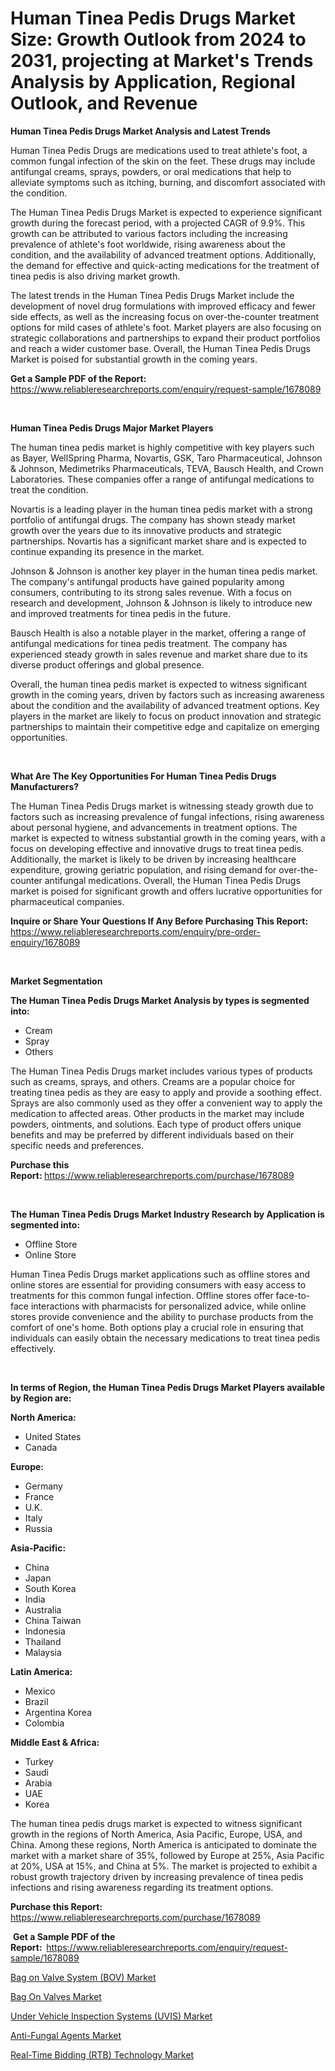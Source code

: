 <p><h1>Human Tinea Pedis Drugs Market Size: Growth Outlook from 2024 to 2031, projecting at Market's Trends Analysis by Application, Regional Outlook, and Revenue</h1></p><p><strong>Human Tinea Pedis Drugs Market Analysis and Latest Trends</strong></p>
<p><p>Human Tinea Pedis Drugs are medications used to treat athlete's foot, a common fungal infection of the skin on the feet. These drugs may include antifungal creams, sprays, powders, or oral medications that help to alleviate symptoms such as itching, burning, and discomfort associated with the condition.</p><p>The Human Tinea Pedis Drugs Market is expected to experience significant growth during the forecast period, with a projected CAGR of 9.9%. This growth can be attributed to various factors including the increasing prevalence of athlete's foot worldwide, rising awareness about the condition, and the availability of advanced treatment options. Additionally, the demand for effective and quick-acting medications for the treatment of tinea pedis is also driving market growth.</p><p>The latest trends in the Human Tinea Pedis Drugs Market include the development of novel drug formulations with improved efficacy and fewer side effects, as well as the increasing focus on over-the-counter treatment options for mild cases of athlete's foot. Market players are also focusing on strategic collaborations and partnerships to expand their product portfolios and reach a wider customer base. Overall, the Human Tinea Pedis Drugs Market is poised for substantial growth in the coming years.</p></p>
<p><strong>Get a Sample PDF of the Report:&nbsp;</strong> <a href="https://www.reliableresearchreports.com/enquiry/request-sample/1678089">https://www.reliableresearchreports.com/enquiry/request-sample/1678089</a></p>
<p>&nbsp;</p>
<p><strong>Human Tinea Pedis Drugs Major Market Players</strong></p>
<p><p>The human tinea pedis market is highly competitive with key players such as Bayer, WellSpring Pharma, Novartis, GSK, Taro Pharmaceutical, Johnson & Johnson, Medimetriks Pharmaceuticals, TEVA, Bausch Health, and Crown Laboratories. These companies offer a range of antifungal medications to treat the condition.</p><p>Novartis is a leading player in the human tinea pedis market with a strong portfolio of antifungal drugs. The company has shown steady market growth over the years due to its innovative products and strategic partnerships. Novartis has a significant market share and is expected to continue expanding its presence in the market.</p><p>Johnson & Johnson is another key player in the human tinea pedis market. The company's antifungal products have gained popularity among consumers, contributing to its strong sales revenue. With a focus on research and development, Johnson & Johnson is likely to introduce new and improved treatments for tinea pedis in the future.</p><p>Bausch Health is also a notable player in the market, offering a range of antifungal medications for tinea pedis treatment. The company has experienced steady growth in sales revenue and market share due to its diverse product offerings and global presence.</p><p>Overall, the human tinea pedis market is expected to witness significant growth in the coming years, driven by factors such as increasing awareness about the condition and the availability of advanced treatment options. Key players in the market are likely to focus on product innovation and strategic partnerships to maintain their competitive edge and capitalize on emerging opportunities.</p></p>
<p>&nbsp;</p>
<p><strong>What Are The Key Opportunities For Human Tinea Pedis Drugs Manufacturers?</strong></p>
<p><p>The Human Tinea Pedis Drugs market is witnessing steady growth due to factors such as increasing prevalence of fungal infections, rising awareness about personal hygiene, and advancements in treatment options. The market is expected to witness substantial growth in the coming years, with a focus on developing effective and innovative drugs to treat tinea pedis. Additionally, the market is likely to be driven by increasing healthcare expenditure, growing geriatric population, and rising demand for over-the-counter antifungal medications. Overall, the Human Tinea Pedis Drugs market is poised for significant growth and offers lucrative opportunities for pharmaceutical companies.</p></p>
<p><strong>Inquire or Share Your Questions If Any Before Purchasing This Report:</strong> <a href="https://www.reliableresearchreports.com/enquiry/pre-order-enquiry/1678089">https://www.reliableresearchreports.com/enquiry/pre-order-enquiry/1678089</a></p>
<p>&nbsp;</p>
<p><strong>Market Segmentation</strong></p>
<p><strong>The Human Tinea Pedis Drugs Market Analysis by types is segmented into:</strong></p>
<p><ul><li>Cream</li><li>Spray</li><li>Others</li></ul></p>
<p><p>The Human Tinea Pedis Drugs market includes various types of products such as creams, sprays, and others. Creams are a popular choice for treating tinea pedis as they are easy to apply and provide a soothing effect. Sprays are also commonly used as they offer a convenient way to apply the medication to affected areas. Other products in the market may include powders, ointments, and solutions. Each type of product offers unique benefits and may be preferred by different individuals based on their specific needs and preferences.</p></p>
<p><strong>Purchase this Report:&nbsp;</strong><a href="https://www.reliableresearchreports.com/purchase/1678089">https://www.reliableresearchreports.com/purchase/1678089</a></p>
<p>&nbsp;</p>
<p><strong>The Human Tinea Pedis Drugs Market Industry Research by Application is segmented into:</strong></p>
<p><ul><li>Offline Store</li><li>Online Store</li></ul></p>
<p><p>Human Tinea Pedis Drugs market applications such as offline stores and online stores are essential for providing consumers with easy access to treatments for this common fungal infection. Offline stores offer face-to-face interactions with pharmacists for personalized advice, while online stores provide convenience and the ability to purchase products from the comfort of one's home. Both options play a crucial role in ensuring that individuals can easily obtain the necessary medications to treat tinea pedis effectively.</p></p>
<p>&nbsp;</p>
<p><strong>In terms of Region, the Human Tinea Pedis Drugs Market Players available by Region are:</strong></p>
<p>
    <p> <strong> North America: </strong>
        <ul>
            <li>United States</li>
            <li>Canada</li>
        </ul>
        </p> 
    <p> <strong> Europe: </strong>
        <ul>
            <li>Germany</li>
            <li>France</li>
            <li>U.K.</li>
            <li>Italy</li>
            <li>Russia</li>
        </ul>
        </p> 
    <p> <strong> Asia-Pacific: </strong>
        <ul>
            <li>China</li>
            <li>Japan</li>
            <li>South Korea</li>
            <li>India</li>
            <li>Australia</li>
            <li>China Taiwan</li>
            <li>Indonesia</li>
            <li>Thailand</li>
            <li>Malaysia</li>
        </ul>
        </p> 
    <p> <strong> Latin America: </strong>
        <ul>
            <li>Mexico</li>
            <li>Brazil</li>
            <li>Argentina Korea</li>
            <li>Colombia</li>
        </ul>
        </p> 
    <p> <strong> Middle East & Africa: </strong>
        <ul>
            <li>Turkey</li>
            <li>Saudi</li>
            <li>Arabia</li>
            <li>UAE</li>
            <li>Korea</li>
        </ul>
    </p>
    </p>
<p><p>The human tinea pedis drugs market is expected to witness significant growth in the regions of North America, Asia Pacific, Europe, USA, and China. Among these regions, North America is anticipated to dominate the market with a market share of 35%, followed by Europe at 25%, Asia Pacific at 20%, USA at 15%, and China at 5%. The market is projected to exhibit a robust growth trajectory driven by increasing prevalence of tinea pedis infections and rising awareness regarding its treatment options.</p></p>
<p><strong>Purchase this Report: </strong><a href="https://www.reliableresearchreports.com/purchase/1678089">https://www.reliableresearchreports.com/purchase/1678089</a></p>
<p>&nbsp;<strong>Get a Sample PDF of the Report:&nbsp;&nbsp;</strong><a href="https://www.reliableresearchreports.com/enquiry/request-sample/1678089">https://www.reliableresearchreports.com/enquiry/request-sample/1678089</a></p>
<p><strong></strong></p>
<p><p><a href="https://issuu.com/reportprime-2/docs/bag-on-valve-system-bov-market-size-2030.pptx">Bag on Valve System (BOV) Market</a></p><p><a href="https://issuu.com/reportprime-2/docs/bag-on-valves-market-size-2030.pptx">Bag On Valves Market</a></p><p><a href="https://medium.com/@darienhoppe3434/under-vehicle-inspection-systems-uvis-market-exploring-market-share-market-trends-and-future-3e4a2a32e429">Under Vehicle Inspection Systems (UVIS) Market</a></p><p><a href="https://github.com/Airanohannonzb68e5pb53oc1/Market-Research-Report-List-1/blob/main/anti-fungal-agents-market.md">Anti-Fungal Agents Market</a></p><p><a href="https://medium.com/@darienhoppe3434/real-time-bidding-rtb-technology-market-comprehensive-assessment-by-type-application-and-f4437ca7095e">Real-Time Bidding (RTB) Technology Market</a></p></p>